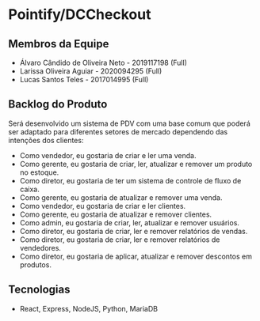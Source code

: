 # Pointify/DCCheckout

## Membros da Equipe
- Álvaro Cândido de Oliveira Neto - 2019117198 (Full)
- Larissa Oliveira Aguiar - 2020094295 (Full)
- Lucas Santos Teles - 2017014995 (Full)
 
## Backlog do Produto
Será desenvolvido um sistema de PDV com uma base comum que poderá ser adaptado para diferentes setores de mercado dependendo das intenções dos clientes:

- Como vendedor, eu gostaria de criar e ler uma venda.
- Como gerente, eu gostaria de criar, ler, atualizar e remover um produto no estoque.
- Como diretor, eu gostaria de ter um sistema de controle de fluxo de caixa.
- Como gerente, eu gostaria de atualizar e remover uma venda.
- Como vendedor, eu gostaria de criar e ler clientes.
- Como gerente, eu gostaria de atualizar e remover clientes.
- Como admin, eu gostaria de criar, ler, atualizar e remover usuários.
- Como diretor, eu gostaria de criar, ler e remover relatórios de vendas.
- Como diretor, eu gostaria de criar, ler e remover relatórios de vendedores.
- Como diretor, eu gostaria de aplicar, atualizar e remover descontos em produtos.

## Tecnologias
- React, Express, NodeJS, Python, MariaDB